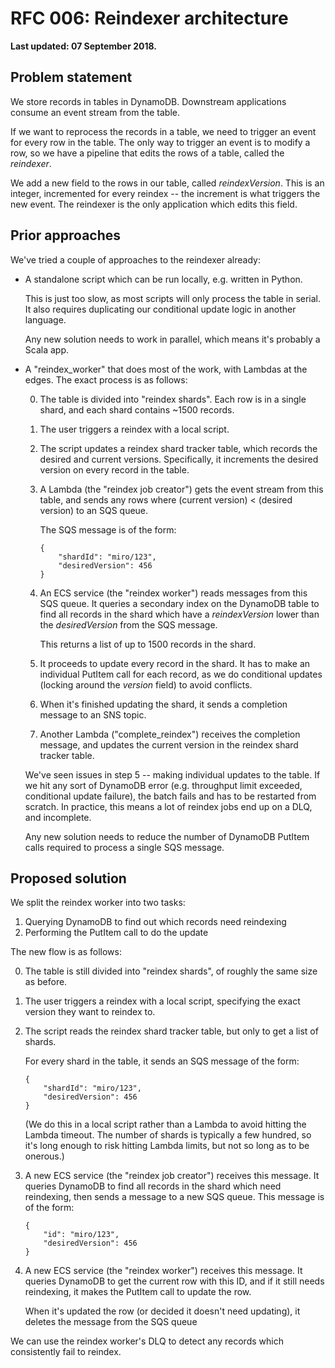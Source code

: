 # RFC 006: Reindexer architecture

**Last updated: 07 September 2018.**

## Problem statement

We store records in tables in DynamoDB.
Downstream applications consume an event stream from the table.

If we want to reprocess the records in a table, we need to trigger an event for every row in the table.
The only way to trigger an event is to modify a row, so we have a pipeline that edits the rows of a table, called the _reindexer_.

We add a new field to the rows in our table, called _reindexVersion_.
This is an integer, incremented for every reindex -- the increment is what triggers the new event.
The reindexer is the only application which edits this field.

## Prior approaches

We've tried a couple of approaches to the reindexer already:

-   A standalone script which can be run locally, e.g. written in Python.

    This is just too slow, as most scripts will only process the table in serial.
    It also requires duplicating our conditional update logic in another language.

    Any new solution needs to work in parallel, which means it's probably a Scala app.

-   A "reindex_worker" that does most of the work, with Lambdas at the edges.
    The exact process is as follows:

    0.  The table is divided into "reindex shards".
        Each row is in a single shard, and each shard contains ~1500 records.

    1.  The user triggers a reindex with a local script.

    2.  The script updates a reindex shard tracker table, which records the desired and current versions.
        Specifically, it increments the desired version on every record in the table.

    3.  A Lambda (the "reindex job creator") gets the event stream from this table, and sends any rows where (current version) < (desired version) to an SQS queue.

        The SQS message is of the form:

            {
                "shardId": "miro/123",
                "desiredVersion": 456
            }

    4.  An ECS service (the "reindex worker") reads messages from this SQS queue.
        It queries a secondary index on the DynamoDB table to find all records in the shard which have a _reindexVersion_ lower than the _desiredVersion_ from the SQS message.

        This returns a list of up to 1500 records in the shard.

    5.  It proceeds to update every record in the shard.
        It has to make an individual PutItem call for each record, as we do conditional updates (locking around the _version_ field) to avoid conflicts.

    6.  When it's finished updating the shard, it sends a completion message to an SNS topic.

    7.  Another Lambda ("complete_reindex") receives the completion message, and updates the current version in the reindex shard tracker table.

    We've seen issues in step 5 -- making individual updates to the table.
    If we hit any sort of DynamoDB error (e.g. throughput limit exceeded, conditional update failure), the batch fails and has to be restarted from scratch.
    In practice, this means a lot of reindex jobs end up on a DLQ, and incomplete.

    Any new solution needs to reduce the number of DynamoDB PutItem calls required to process a single SQS message.

## Proposed solution

We split the reindex worker into two tasks:

1.  Querying DynamoDB to find out which records need reindexing
2.  Performing the PutItem call to do the update

The new flow is as follows:

0.  The table is still divided into "reindex shards", of roughly the same size as before.

1.  The user triggers a reindex with a local script, specifying the exact version they want to reindex to.

2.  The script reads the reindex shard tracker table, but only to get a list of shards.

    For every shard in the table, it sends an SQS message of the form:

        {
            "shardId": "miro/123",
            "desiredVersion": 456
        }

    (We do this in a local script rather than a Lambda to avoid hitting the Lambda timeout.
    The number of shards is typically a few hundred, so it's long enough to risk hitting Lambda limits, but not so long as to be onerous.)

3.  A new ECS service (the "reindex job creator") receives this message.
    It queries DynamoDB to find all records in the shard which need reindexing, then sends a message to a new SQS queue.
    This message is of the form:

        {
            "id": "miro/123",
            "desiredVersion": 456
        }

4.  A new ECS service (the "reindex worker") receives this message.
    It queries DynamoDB to get the current row with this ID, and if it still needs reindexing, it makes the PutItem call to update the row.

    When it's updated the row (or decided it doesn't need updating), it deletes the message from the SQS queue

We can use the reindex worker's DLQ to detect any records which consistently fail to reindex.